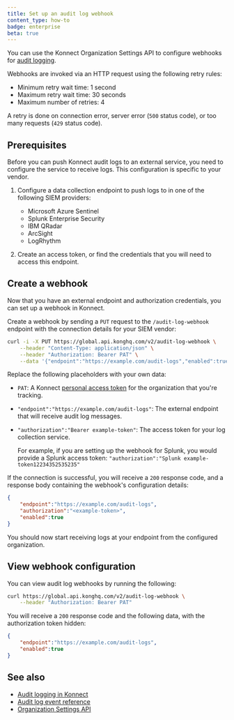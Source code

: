 ```yaml
---
title: Set up an audit log webhook
content_type: how-to
badge: enterprise
beta: true
---
```


You can use the Konnect Organization Settings API to configure webhooks for [audit logging](/konnect/org-management/audit-logging). 

Webhooks are invoked via an HTTP request using the following retry rules:

- Minimum retry wait time: 1 second
- Maximum retry wait time: 30 seconds
- Maximum number of retries: 4

A retry is done on connection error, server error (`500` status code), or too many requests (`429` status code).

## Prerequisites

Before you can push Konnect audit logs to an external service, you need to configure the service to receive logs. 
This configuration is specific to your vendor.

1. Configure a data collection endpoint to push logs to in one of the following SIEM providers:
    * Microsoft Azure Sentinel
    * Splunk Enterprise Security
    * IBM QRadar
    * ArcSight
    * LogRhythm

2. Create an access token, or find the credentials that you will need to access this endpoint.

## Create a webhook

Now that you have an external endpoint and authorization credentials, you can set up a webhook in Konnect.

Create a webhook by sending a `PUT` request to the `/audit-log-webhook` endpoint with the connection details for your SIEM vendor:

```sh
curl -i -X PUT https://global.api.konghq.com/v2/audit-log-webhook \
    --header "Content-Type: application/json" \
    --header "Authorization: Bearer PAT" \
    --data '{"endpoint":"https://example.com/audit-logs","enabled":true,"authorization":"Bearer example-token"}'
```

Replace the following placeholders with your own data:
* `PAT`: A Konnect [personal access token](https://cloud.konghq.com/global/tokens) for the organization that you're tracking.
* `"endpoint":"https://example.com/audit-logs"`: The external endpoint that will receive audit log messages.
* `"authorization":"Bearer example-token"`: The access token for your log collection service. 

    For example, if you are setting up the webhook for Splunk, you would provide a Splunk access token: `"authorization":"Splunk example-token12234352535235"`

If the connection is successful, you will receive a `200` response code, and a response body containing the webhook's configuration details: 

```json
{
    "endpoint":"https://example.com/audit-logs",
    "authorization":"<example-token>",
    "enabled":true
}
```

You should now start receiving logs at your endpoint from the configured organization. 

## View webhook configuration

You can view audit log webhooks by running the following:

```sh
curl https://global.api.konghq.com/v2/audit-log-webhook \
    --header "Authorization: Bearer PAT"
```

You will receive a `200` response code and the following data, with the authorization token hidden:

```json
{
    "endpoint":"https://example.com/audit-logs",
    "enabled":true
}
```

## See also
* [Audit logging in Konnect](/konnect/org-management/audit-logging/)
* [Audit log event reference](/konnect/org-management/audit-logging/reference/)
* [Organization Settings API](https://developer.konghq.com/spec/e46e7742-befb-49b1-9bf1-7cbe477ab818/d36126ee-ab8d-47b2-960f-5703da22cced/)